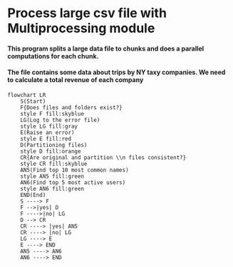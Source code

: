 # Process large csv file with Multiprocessing module

#### This program splits a large data file to chunks and does a parallel computations for each chunk.
#### The file contains some data about trips by NY taxy companies. We need to calculate a total revenue of each company



```mermaid
flowchart LR
    S(Start)
    F{Does files and folders exist?}
    style F fill:skyblue
    LG(Log to the error file)
    style LG fill:gray
    E(Raise an error)
    style E fill:red
    D(Partitioning files)
    style D fill:orange
    CR{Are original and partition \\n files consistent?}
    style CR fill:skyblue
    AN5(Find top 10 most common names)
    style AN5 fill:green
    AN6(Find top 5 most active users)
    style AN6 fill:green
    END(End)
    S ----> F
    F -->|yes| D
    F ---->|no| LG
    D --> CR
    CR ----> |yes| AN5
    CR ----> |no| LG
    LG ----> E
    E ----> END
    AN5 ----> AN6
    AN6 ----> END


```